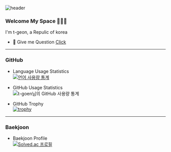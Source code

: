 ![header](https://capsule-render.vercel.app/api?type=slice&color=F8E2CF&height=150&text=T-Geon&fontSize=50&fontColor=black)

### Welcome My Space 👋👋👋

I'm t-geon, a Repulic of korea
<!-- - 🤙 This is my [Blog](https://blog.naver.com/geon2331)--> 
- 💬 Give me Question [Click](https://github.com/t-geon/t-geon/issues) 

---
### GitHub

- Language Usage Statistics    
[![언어 사용량 통계](https://github-readme-stats.vercel.app/api/top-langs/?username=t-geon&hide=Dart&layout=compact)](https://github.com/t-geon)

- GitHub Usage Statistics    
![t-goen님의 GitHub 사용량 통계](https://github-readme-stats.vercel.app/api?username=t-geon&hide=contribs,issues)

- GitHub Trophy    
[![trophy](https://github-profile-trophy.vercel.app/?username=t-geon&theme=flat&column=7)](https://github.com/ryo-ma/github-profile-trophy)

---
    
### Baekjoon
- Baekjoon Profile    
[![Solved.ac 프로필](http://mazassumnida.wtf/api/v2/generate_badge?boj=geon2331)](https://solved.ac/geon2331)

